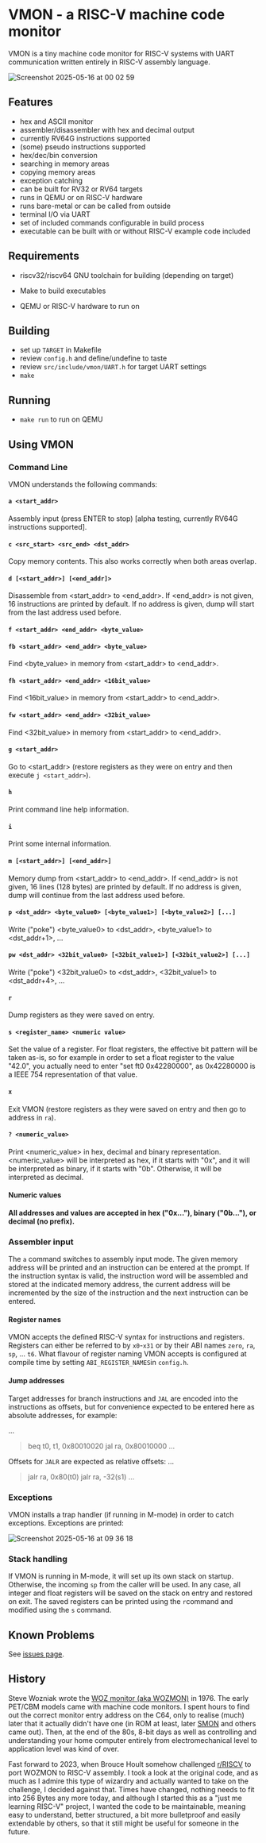 # VMON - a RISC-V machine code monitor

VMON is a tiny machine code monitor for RISC-V systems with UART
communication written entirely in RISC-V assembly language.

![Screenshot 2025-05-16 at 00 02 59](https://github.com/user-attachments/assets/d5b9390c-b760-4423-af9e-ff9bced5b0a2)



## Features

- hex and ASCII monitor
- assembler/disassembler with hex and decimal output
- currently RV64G instructions supported
- (some) pseudo instructions supported
- hex/dec/bin conversion
- searching in memory areas
- copying memory areas
- exception catching
- can be built for RV32 or RV64 targets
- runs in QEMU or on RISC-V hardware
- runs bare-metal or can be called from outside
- terminal I/O via UART
- set of included commands configurable in build process
- executable can be built with or without RISC-V example code included

## Requirements

- riscv32/riscv64 GNU toolchain for building (depending on target)

- Make to build executables
- QEMU or RISC-V hardware to run on

## Building

- set up `TARGET` in Makefile
- review `config.h` and define/undefine to taste
- review `src/include/vmon/UART.h` for target UART settings
- `make`

## Running

- `make run` to run on QEMU

## Using VMON

### Command Line ###

VMON understands the following commands:  

#### `a <start_addr>` ###

Assembly input (press ENTER to stop) [alpha testing, currently RV64G instructions supported].

#### `c <src_start> <src_end> <dst_addr>` ####

Copy memory contents. This also works correctly when both areas overlap.

#### `d [<start_addr>] [<end_addr]>` ####

Disassemble from <start_addr> to <end_addr>.
If <end_addr> is not given, 16 instructions are printed by default. 
If no address is given, dump will start from the last address used before.

#### `f <start_addr> <end_addr> <byte_value>` ####

#### `fb <start_addr> <end_addr> <byte_value>` ####

Find <byte_value> in memory from <start_addr> to <end_addr>.

#### `fh <start_addr> <end_addr> <16bit_value>` ####

Find <16bit_value> in memory from <start_addr> to <end_addr>.

#### `fw <start_addr> <end_addr> <32bit_value>` ####

Find <32bit_value> in memory from <start_addr> to <end_addr>.

#### `g <start_addr>` ####

Go to <start_addr> (restore registers as they were on entry and then execute `j <start_addr>`).

#### `h` ####

Print command line help information.

#### `i` ####

Print some internal information.

#### `m [<start_addr>] [<end_addr>]` ####

Memory dump from <start_addr> to <end_addr>.
If <end_addr> is not given, 16 lines (128 bytes) are printed by default.
If no address is given, dump will continue from the last address used before.

#### `p <dst_addr> <byte_value0> [<byte_value1>] [<byte_value2>] [...]` ####

Write ("poke") <byte_value0> to <dst_addr>, <byte_value1> to <dst_addr+1>, ...

#### `pw <dst_addr> <32bit_value0> [<32bit_value1>] [<32bit_value2>] [...]` ####

Write ("poke") <32bit_value0> to <dst_addr>, <32bit_value1> to <dst_addr+4>, ...

#### `r` ####

Dump registers as they were saved on entry.

#### `s <register_name> <numeric value>` ####

Set the value of a register. For float registers, the effective bit pattern will 
be taken as-is, so for example in order to set a float register to the value "42.0",
you actually need to enter "set ft0 0x42280000", as 0x42280000 is a IEEE 754
representation of that value.

#### `x` ####

Exit VMON (restore registers as they were saved on entry and then go to address in `ra`).

#### `? <numeric_value>` ####

Print <numeric_value> in hex, decimal and binary representation.
<numeric_value> will be interpreted as hex, if it starts with "0x",
and it will be interpreted as binary, if it starts with "0b".
Otherwise, it will be interpreted as decimal.

#### Numeric values ####

**All addresses and values are accepted in hex ("0x..."), binary ("0b..."), or decimal (no prefix).**

### Assembler input ###

The `a` command switches to assembly input mode. The given memory address will be printed and an instruction
can be entered at the prompt. If the instruction syntax is valid, the instruction word will be 
assembled and stored at the indicated memory address, the current address will be incremented by the 
size of the instruction and the next instruction can be entered.

#### Register names ####

VMON accepts the defined RISC-V syntax for instructions and registers. Registers can either be referred to
by `x0`-`x31` or by their ABI names `zero`, `ra`, `sp`, ... `t6`. What flavour of register naming VMON accepts
is configured at compile time by setting `ABI_REGISTER_NAMES`in `config.h`.

#### Jump addresses ####

Target addresses for branch instructions and `JAL` are encoded into the instructions as offsets, but
for convenience expected to be entered here as absolute addresses, for example:

...
> beq t0, t1, 0x80010020
> jal ra, 0x80010000
...

Offsets for `JALR` are expected as relative offsets:
...
> jalr ra, 0x80(t0)
> jalr ra, -32(s1)
...

### Exceptions ###

VMON installs a trap handler (if running in M-mode) in order to catch exceptions. Exceptions are printed:

![Screenshot 2025-05-16 at 09 36 18](https://github.com/user-attachments/assets/f344bbd6-ae28-46a1-8e33-ba65f898c903)

### Stack handling ###
If VMON is running in M-mode, it will set up its own stack on startup.
Otherwise, the incoming `sp` from the caller will be used.
In any case, all integer and float registers will be saved on the stack on entry and restored on exit. 
The saved registers can be printed using the `r`command and modified using the `s` command.

## Known Problems

See [issues page](https://github.com/krakenlake/vmon/issues).

## History

Steve Wozniak wrote the
[WOZ monitor (aka WOZMON)](https://github.com/jefftranter/6502/blob/master/asm/wozmon/wozmon.s)
in 1976. The early PET/CBM models came with machine code monitors. I spent hours
to find out the correct monitor entry address on the C64, only to realise (much)
later that it actually didn't have one (in ROM at least, later
[SMON](https://www.c64-wiki.com/wiki/SMON) and others came out). Then, at the end of
the 80s, 8-bit days as well as controlling and understanding your home
computer entirely from electromechanical level to application level was
kind of over.

Fast forward to 2023, when Brouce Hoult somehow challenged
[r/RISCV](https://www.reddit.com/r/RISCV/comments/1446c0i/comment/jnft8wa/)
to port WOZMON to RISC-V assembly. I took a look at the original code, and
as much as I admire this type of wizardry and actually wanted to take on the
challenge, I decided against that. Times have changed, nothing needs to fit
into 256 Bytes any more today, and although I started this as a
"just me learning RISC-V" project, I wanted the code to be maintainable,
meaning easy to understand, better structured, a bit more bulletproof and
easily extendable by others, so that it still might be useful for someone
in the future.
